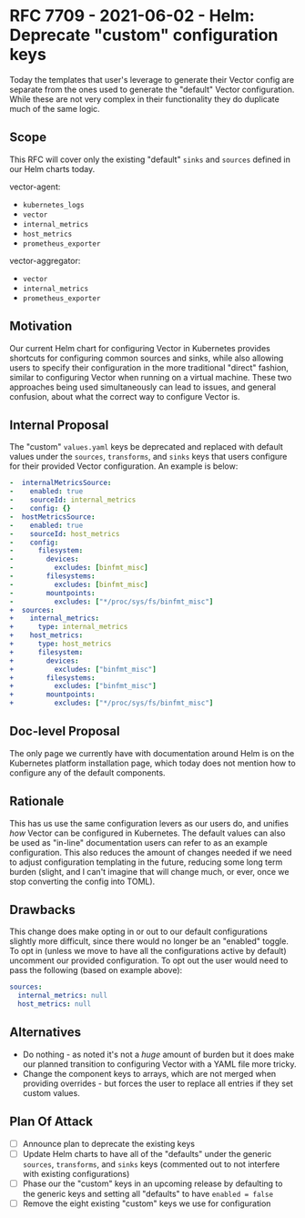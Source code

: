 # RFC 7709 - 2021-06-02 - Helm: Deprecate "custom" configuration keys

Today the templates that user's leverage to generate their Vector config are separate from the ones used to generate the "default" Vector configuration.
While these are not very complex in their functionality they do duplicate much of the same logic.

## Scope

This RFC will cover only the existing "default" `sinks` and `sources` defined in our Helm charts today.

vector-agent:

- `kubernetes_logs`
- `vector`
- `internal_metrics`
- `host_metrics`
- `prometheus_exporter`

vector-aggregator:

- `vector`
- `internal_metrics`
- `prometheus_exporter`

## Motivation

Our current Helm chart for configuring Vector in Kubernetes provides shortcuts for configuring common
sources and sinks, while also allowing users to specify their configuration in the more traditional "direct"
fashion, similar to configuring Vector when running on a virtual machine. These two approaches being
used simultaneously can lead to issues, and general confusion, about what the correct way to configure Vector is.

## Internal Proposal

The "custom" `values.yaml` keys be deprecated and replaced with default values under the `sources`, `transforms`, and `sinks` keys that users configure
for their provided Vector configuration. An example is below:

```yaml
-  internalMetricsSource:
-    enabled: true
-    sourceId: internal_metrics
-    config: {}
-  hostMetricsSource:
-    enabled: true
-    sourceId: host_metrics
-    config:
-      filesystem:
-        devices:
-          excludes: [binfmt_misc]
-        filesystems:
-          excludes: [binfmt_misc]
-        mountpoints:
-          excludes: ["*/proc/sys/fs/binfmt_misc"]
+  sources:
+    internal_metrics:
+      type: internal_metrics
+    host_metrics:
+      type: host_metrics
+      filesystem:
+        devices:
+          excludes: ["binfmt_misc"]
+        filesystems:
+          excludes: ["binfmt_misc"]
+        mountpoints:
+          excludes: ["*/proc/sys/fs/binfmt_misc"]
```

## Doc-level Proposal

The only page we currently have with documentation around Helm is on the Kubernetes platform installation page, which today does not mention how to configure
any of the default components.

## Rationale

This has us use the same configuration levers as our users do, and unifies _how_ Vector can be configured in Kubernetes. The default values can also be used
as "in-line" documentation users can refer to as an example configuration. This also reduces the amount of changes needed if we need to adjust configuration
templating in the future, reducing some long term burden (slight, and I can't imagine that will change much, or ever, once we stop converting the config into TOML).

## Drawbacks

This change does make opting in or out to our default configurations slightly more difficult, since there would no longer be an "enabled" toggle. To opt in
(unless we move to have all the configurations active by default) uncomment our provided configuration. To opt out the user would need to pass the following (based on example above):

```yaml
sources:
  internal_metrics: null
  host_metrics: null
```

## Alternatives

- Do nothing - as noted it's not a _huge_ amount of burden but it does make our planned transition to configuring Vector with a YAML file more tricky.
- Change the component keys to arrays, which are not merged when providing overrides - but forces the user to replace all entries if they set custom values.

## Plan Of Attack

- [ ] Announce plan to deprecate the existing keys
- [ ] Update Helm charts to have all of the "defaults" under the generic `sources`, `transforms`, and `sinks` keys (commented out to not interfere with existing configurations)
- [ ] Phase our the "custom" keys in an upcoming release by defaulting to the generic keys and setting all "defaults" to have `enabled = false`
- [ ] Remove the eight existing "custom" keys we use for configuration
